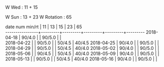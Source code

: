 W Wed      : 11 + 15

W Sun      : 13 + 23
W Rotation :      65

date num min/rt |    11   |    13   |    15   |    23   |    65   
----------------+---------+---------+---------+---------+---------
2018-04-18      |  90/4.0 |         |  90/5.0 |         |        
2018-04-22      |         |  90/5.0 |         |  50/4.5 |  40/4.5
2018-04-25      |  90/4.0 |         |  90/5.0 |         |        
2018-04-29      |         |  90/5.0 |         |  50/4.5 |  40/4.0
2018-05-02      |  90/4.0 |         |  90/5.0 |         |        
2018-05-06      |         |  90/4.5 |         |  50/4.5 |  40/4.0
2018-05-09      |  90/4.0 |         |  90/5.0 |         |        
2018-05-13      |         |  90/5.0 |         |  50/4.5 |  40/4.0
2018-05-16      |  90/4.0 |         |  90/5.0 |         |        

